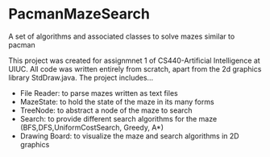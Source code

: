 # PacmanMazeSearch
A set of algorithms and associated classes to solve mazes similar to pacman

This project was created for assignmnet 1 of CS440-Artificial Intelligence at UIUC. All code was written entirely from scratch, apart from the 2d graphics library StdDraw.java. The project includes...
- File Reader: to parse mazes written as text files
- MazeState: to hold the state of the maze in its many forms
- TreeNode: to abstract a node of the maze to search
- Search: to provide different search algorithms for the maze (BFS,DFS,UniformCostSearch, Greedy, A*)
- Drawing Board: to visualize the maze and search algorithms in 2D graphics